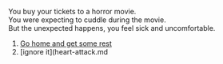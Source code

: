 
You buy your tickets to a horror movie.  
You were expecting to cuddle during the movie.  
But the unexpected happens, you feel sick and uncomfortable.  

1. [Go home and get some rest](../morning.md)  
2. [ignore it](heart-attack.md
